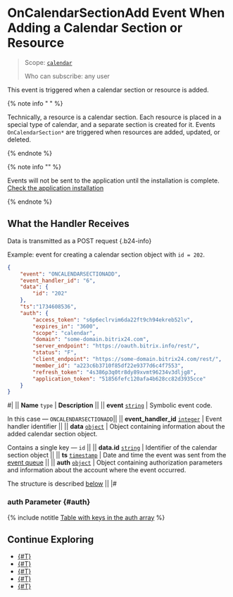 # OnCalendarSectionAdd Event When Adding a Calendar Section or Resource

> Scope: [`calendar`](../../scopes/permissions.md)
>
> Who can subscribe: any user

This event is triggered when a calendar section or resource is added.

{% note info " " %}

Technically, a resource is a calendar section. Each resource is placed in a special type of calendar, and a separate section is created for it. Events `OnCalendarSection*` are triggered when resources are added, updated, or deleted.

{% endnote %}

{% note info "" %}

Events will not be sent to the application until the installation is complete. [Check the application installation](../../../settings/app-installation/installation-finish.md)

{% endnote %}

## What the Handler Receives

Data is transmitted as a POST request {.b24-info}

Example: event for creating a calendar section object with `id = 202`.

```json
{
    "event": "ONCALENDARSECTIONADD",
    "event_handler_id": "6",
    "data": {
        "id": "202"
    },
    "ts":"1734608536",
    "auth": {
        "access_token": "s6p6eclrvim6da22ft9ch94ekreb52lv",
        "expires_in": "3600",
        "scope": "calendar",
        "domain": "some-domain.bitrix24.com",
        "server_endpoint": "https://oauth.bitrix.info/rest/",
        "status": "F",
        "client_endpoint": "https://some-domain.bitrix24.com/rest/",
        "member_id": "a223c6b3710f85df22e9377d6c4f7553",
        "refresh_token": "4s386p3q0tr8dy89xvmt96234v3dljg8",
        "application_token": "51856fefc120afa4b628cc82d3935cce"
    }
}
```

#|
|| **Name**
`type` | **Description** ||
|| **event**
[`string`][1] | Symbolic event code.

In this case — `ONCALENDARSECTIONADD`||
|| **event_handler_id**
[`integer`][1] | Event handler identifier ||
|| **data**
[`object`][1] | Object containing information about the added calendar section object.

Contains a single key — `id` ||
|| **data.id**
[`string`][1] | Identifier of the calendar section object ||
|| **ts**
[`timestamp`][1] | Date and time the event was sent from the [event queue](../../events/index.md) ||
|| **auth**
[`object`][1] | Object containing authorization parameters and information about the account where the event occurred.

The structure is described [below](#auth) ||
|#

### auth Parameter {#auth}

{% include notitle [Table with keys in the auth array](../../../_includes/auth-params-in-events.md) %}

## Continue Exploring 

- [{#T}](../../events/index.md)
- [{#T}](../../events/event-bind.md)
- [{#T}](./index.md)
- [{#T}](./on-calendar-section-update.md)
- [{#T}](./on-calendar-section-delete.md)

[1]: ../../data-types.md